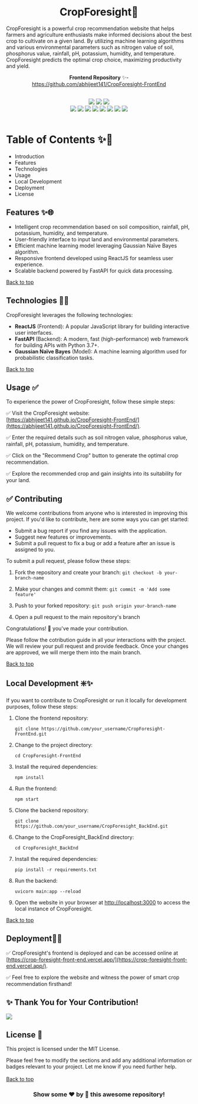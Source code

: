 <!---------------------Introduction Section--------------------->
<div id="top">
  
 <h1 align="center">CropForesight🌾</h1>
CropForesight is a powerful crop recommendation website that helps farmers and agriculture enthusiasts make informed decisions about the best crop to cultivate on a given land. By utilizing machine learning algorithms and various environmental parameters such as nitrogen value of soil, phosphorus value, rainfall, pH, potassium, humidity, and temperature. CropForesight predicts the optimal crop choice, maximizing productivity and yield.
<br>
 
 
<div align="center">

 **Frontend Repository** ✨-  
 https://github.com/abhijeet141/CropForesight-FrontEnd 

 
 
 <br>
<img src="https://forthebadge.com/images/badges/built-with-love.svg" />
<img src="https://forthebadge.com/images/badges/uses-brains.svg" />
<img src="https://forthebadge.com/images/badges/powered-by-responsibility.svg" />
  <br>
 <img src="https://img.shields.io/github/repo-size/abhijeet141/CropForesight?style=for-the-badge" />
 <img src="https://img.shields.io/github/issues/abhijeet141/CropForesight?style=for-the-badge" />
  <img src="https://img.shields.io/github/issues-closed-raw/abhijeet141/CropForesight?style=for-the-badge" />
  <img src="https://img.shields.io/github/issues-pr-closed/abhijeet141/CropForesight?style=for-the-badge" />
  <img src="https://img.shields.io/github/issues-pr-raw/abhijeet141/CropForesight?style=for-the-badge" />
  <img src="https://img.shields.io/github/forks/abhijeet141/CropForesight?style=for-the-badge" />
  <img src="https://img.shields.io/github/stars/abhijeet141/CropForesight?style=for-the-badge" />
  <img src="https://img.shields.io/github/contributors-anon/abhijeet141/CropForesight?style=for-the-badge" />
 
 </div>
<br>
<!---------------------Index Section--------------------->
 
# Table of Contents ✨📑
- Introduction
- Features
- Technologies
- Usage
- Local Development
- Deployment
- License

## Features ✨🌐

- Intelligent crop recommendation based on soil composition, rainfall, pH, potassium, humidity, and temperature.
- User-friendly interface to input land and environmental parameters.
- Efficient machine learning model leveraging Gaussian Naïve Bayes algorithm.
- Responsive frontend developed using ReactJS for seamless user experience.
- Scalable backend powered by FastAPI for quick data processing.

 <a href="#top">Back to top</a>

## Technologies 👨‍🔧

CropForesight leverages the following technologies:

- **ReactJS** (Frontend): A popular JavaScript library for building interactive user interfaces.
- **FastAPI** (Backend): A modern, fast (high-performance) web framework for building APIs with Python 3.7+.
- **Gaussian Naïve Bayes** (Model): A machine learning algorithm used for probabilistic classification tasks.

 <a href="#top">Back to top</a>

## Usage ✅

To experience the power of CropForesight, follow these simple steps:

✅ Visit the CropForesight website: [https://abhijeet141.github.io/CropForesight-FrontEnd/](https://abhijeet141.github.io/CropForesight-FrontEnd/).

✅ Enter the required details such as soil nitrogen value, phosphorus value, rainfall, pH, potassium, humidity, and temperature.

✅ Click on the "Recommend Crop" button to generate the optimal crop recommendation.

✅ Explore the recommended crop and gain insights into its suitability for your land.

<!---------------------Contribution Section--------------------->
 
## ✅ Contributing

We welcome contributions from anyone who is interested in improving this project. If you'd like to contribute, here are some ways you can get started:

- Submit a bug report if you find any issues with the application.
- Suggest new features or improvements.
- Submit a pull request to fix a bug or add a feature after an issue is assigned to you. 

To submit a pull request, please follow these steps:

1. Fork the repository and create your branch: ```git checkout -b your-branch-name``` 

2. Make your changes and commit them: ```git commit -m 'Add some feature'``` 

3. Push to your forked repository: ```git push origin your-branch-name```

4.  Open a pull request to the main repository's branch

Congratulations! 🎉 you've made your contribution.
 
Please follow the cotribution guide in all your interactions with the project.
We will review your pull request and provide feedback. Once your changes are approved, we will merge them into the main branch. 

 <a href="#top">Back to top</a>

## Local Development ❇️✨

If you want to contribute to CropForesight or run it locally for development purposes, follow these steps:

1. Clone the frontend repository:

   ```git clone https://github.com/your_username/CropForesight-FrontEnd.git```
 

2. Change to the project directory:

   ```cd CropForesight-FrontEnd```
 
3. Install the required dependencies:

   ```npm install```
 
4. Run the frontend:

   ```npm start```

5. Clone the backend repository:

   ```git clone https://github.com/your_username/CropForesight_BackEnd.git```

6. Change to the CropForesight_BackEnd directory:

   ```cd CropForesight_BackEnd```
  

7. Install the required dependencies:

   ```pip install -r requirements.txt```


8. Run the backend:

   ```uvicorn main:app --reload```

9. Open the website in your browser at [http://localhost:3000](http://localhost:3000) to access the local instance of CropForesight.

 
 <a href="#top">Back to top</a>
 
## Deployment🚀🚀

✅ CropForesight's frontend is deployed and can be accessed online at [https://crop-foresight-front-end.vercel.app/](https://crop-foresight-front-end.vercel.app/). 

✅ Feel free to explore the website and witness the power of smart crop recommendation firsthand!

## ✨ Thank You for Your Contribution!
<a href="https://github.com/abhijeet141/CropForesight/graphs/contributors">
  <img src="https://contrib.rocks/image?repo=abhijeet141/CropForesight" />
</a>

## License 🪪
This project is licensed under the MIT License.

Please feel free to modify the sections and add any additional information or badges relevant to your project. Let me know if you need further help.
<br><br>
 <a href="#top">Back to top</a>
</div>

<h3 align ="center">Show some ❤️ by 🌟 this awesome repository!</h3>
